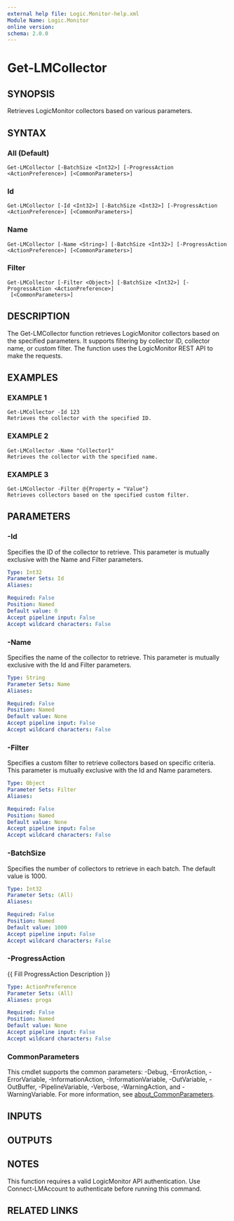 ```yaml
---
external help file: Logic.Monitor-help.xml
Module Name: Logic.Monitor
online version:
schema: 2.0.0
---
```


# Get-LMCollector

## SYNOPSIS
Retrieves LogicMonitor collectors based on various parameters.

## SYNTAX

### All (Default)
```
Get-LMCollector [-BatchSize <Int32>] [-ProgressAction <ActionPreference>] [<CommonParameters>]
```

### Id
```
Get-LMCollector [-Id <Int32>] [-BatchSize <Int32>] [-ProgressAction <ActionPreference>] [<CommonParameters>]
```

### Name
```
Get-LMCollector [-Name <String>] [-BatchSize <Int32>] [-ProgressAction <ActionPreference>] [<CommonParameters>]
```

### Filter
```
Get-LMCollector [-Filter <Object>] [-BatchSize <Int32>] [-ProgressAction <ActionPreference>]
 [<CommonParameters>]
```

## DESCRIPTION
The Get-LMCollector function retrieves LogicMonitor collectors based on the specified parameters.
It supports filtering by collector ID, collector name, or custom filter.
The function uses the LogicMonitor REST API to make the requests.

## EXAMPLES

### EXAMPLE 1
```
Get-LMCollector -Id 123
Retrieves the collector with the specified ID.
```

### EXAMPLE 2
```
Get-LMCollector -Name "Collector1"
Retrieves the collector with the specified name.
```

### EXAMPLE 3
```
Get-LMCollector -Filter @{Property = "Value"}
Retrieves collectors based on the specified custom filter.
```

## PARAMETERS

### -Id
Specifies the ID of the collector to retrieve.
This parameter is mutually exclusive with the Name and Filter parameters.

```yaml
Type: Int32
Parameter Sets: Id
Aliases:

Required: False
Position: Named
Default value: 0
Accept pipeline input: False
Accept wildcard characters: False
```

### -Name
Specifies the name of the collector to retrieve.
This parameter is mutually exclusive with the Id and Filter parameters.

```yaml
Type: String
Parameter Sets: Name
Aliases:

Required: False
Position: Named
Default value: None
Accept pipeline input: False
Accept wildcard characters: False
```

### -Filter
Specifies a custom filter to retrieve collectors based on specific criteria.
This parameter is mutually exclusive with the Id and Name parameters.

```yaml
Type: Object
Parameter Sets: Filter
Aliases:

Required: False
Position: Named
Default value: None
Accept pipeline input: False
Accept wildcard characters: False
```

### -BatchSize
Specifies the number of collectors to retrieve in each batch.
The default value is 1000.

```yaml
Type: Int32
Parameter Sets: (All)
Aliases:

Required: False
Position: Named
Default value: 1000
Accept pipeline input: False
Accept wildcard characters: False
```

### -ProgressAction
{{ Fill ProgressAction Description }}

```yaml
Type: ActionPreference
Parameter Sets: (All)
Aliases: proga

Required: False
Position: Named
Default value: None
Accept pipeline input: False
Accept wildcard characters: False
```

### CommonParameters
This cmdlet supports the common parameters: -Debug, -ErrorAction, -ErrorVariable, -InformationAction, -InformationVariable, -OutVariable, -OutBuffer, -PipelineVariable, -Verbose, -WarningAction, and -WarningVariable. For more information, see [about_CommonParameters](http://go.microsoft.com/fwlink/?LinkID=113216).

## INPUTS

## OUTPUTS

## NOTES
This function requires a valid LogicMonitor API authentication.
Use Connect-LMAccount to authenticate before running this command.

## RELATED LINKS
